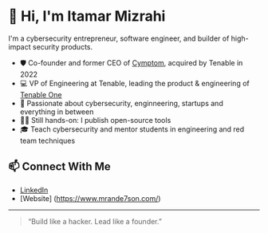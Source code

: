 # 👋 Hi, I'm Itamar Mizrahi

I'm a cybersecurity entrepreneur, software engineer, and builder of high-impact security products.

- 🛡️ Co-founder and former CEO of [Cymptom](https://www.tenable.com/press-releases/tenable-acquires-attack-path-management-innovator-cymptom), acquired by Tenable in 2022
- 💻 VP of Engineering at Tenable, leading the product & engineering of [Tenable One](https://www.tenable.com/products/tenable-one) 
- 🔐 Passionate about cybersecurity, enginneering, startups and everything in between
- 👨‍💻 Still hands-on: I publish open-source tools
- 🎓 Teach cybersecurity and mentor students in engineering and red team techniques

## 📫 Connect With Me

- [LinkedIn](https://www.linkedin.com/in/itamarmizrahi/)
- [Website] (https://www.mrande7son.com/)

---

> “Build like a hacker. Lead like a founder.”

